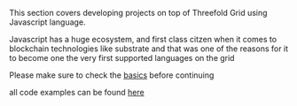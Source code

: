 This section covers developing projects on top of Threefold Grid using Javascript language.

Javascript has a huge ecosystem, and first class citzen when it comes to blockchain technologies like substrate and that was one of the reasons for it to become one the very first supported languages on the grid

Please make sure to check the [basics](../getstarted/tfgrid3_getstarted.md) before continuing

all code examples can be found [here](https://github.com/threefoldtech/grid3_client_ts/tree/development/scripts) 